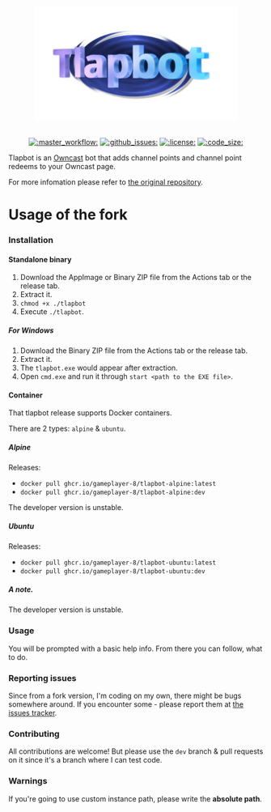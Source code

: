 <p align="center" style="white-space: pre-line;">
  <a href="https://chimmie.k.vu/tlapbot" class="no-highlight">
    <img src="docs/tlapbot-splash-text.png" width="400" alt=":tlapbot-splash:">
  </a>
</p>

<p align="center">
  <a href="actions"><img src="https://github.com/GamePlayer-8/tlapbot/actions/workflows/master.yml/badge.svg?branch=main" alt=":master_workflow:" height="35" /></a>
  <a href="issues"><img alt=":github_issues:" src="https://img.shields.io/github/issues/GamePlayer-8/tlapbot" height="35" /></a>
  <a href="LICENSE.txt"><img alt=":license:" src="https://img.shields.io/github/license/GamePlayer-8/tlapbot" height="35" /></a>
  <a href="discussions"><img alt=":code_size:" src="https://img.shields.io/github/languages/code-size/GamePlayer-8/tlapbot" height="35" /></a>
</p>

Tlapbot is an [Owncast](https://owncast.online/) bot that adds channel points and
channel point redeems to your Owncast page.

For more infomation please refer to [the original repository](https://github.com/SleepyLili/tlapbot).

# Usage of the fork

### Installation

#### Standalone binary

1. Download the AppImage or Binary ZIP file from the Actions tab or the release tab.
2. Extract it.
3. `chmod +x ./tlapbot`
4. Execute `./tlapbot`.

##### For Windows

1. Download the Binary ZIP file from the Actions tab or the release tab.
2. Extract it.
3. The `tlapbot.exe` would appear after extraction.
4. Open `cmd.exe` and run it through `start <path to the EXE file>`.

#### Container

That tlapbot release supports Docker containers.

There are 2 types: `alpine` & `ubuntu`.

##### Alpine

Releases:
 - `docker pull ghcr.io/gameplayer-8/tlapbot-alpine:latest`
 - `docker pull ghcr.io/gameplayer-8/tlapbot-alpine:dev`

The developer version is unstable.

##### Ubuntu

Releases:
 - `docker pull ghcr.io/gameplayer-8/tlapbot-ubuntu:latest`
 - `docker pull ghcr.io/gameplayer-8/tlapbot-ubuntu:dev`

##### A note.

The developer version is unstable.

### Usage

You will be prompted with a basic help info. From there you can follow, what to do.

### Reporting issues

Since from a fork version, I'm coding on my own, there might be bugs somewhere around.
If you encounter some - please report them at [the issues tracker](https://github.com/GamePlayer-8/tlapbot/issues).

### Contributing

All contributions are welcome! But please use the `dev` branch & pull requests on it since it's a branch where
I can test code.

### Warnings

If you're going to use custom instance path, please write the **absolute path**.
